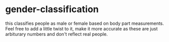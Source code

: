 # gender-classification
this classifies people as male or female based on body part measurements.
Feel free to add a little twist to it, make it more accurate as these are just arbiturary numbers and don't reflect real people.
